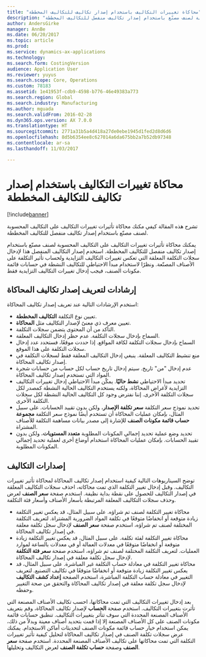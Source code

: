 ```yaml
---
title: "محاكاة تغييرات التكاليف باستخدام إصدار تكاليف للتكاليف المخططة"
description: "تشرح هذه المقالة كيفي مكنك محاكاة تأثيرات تغييرات التكاليف على التكاليف المحسوبة لصنف مصنّع باستخدام إصدار تكاليف منفصل للتكاليف المخططة."
author: AndersGirke
manager: AnnBe
ms.date: 06/20/2017
ms.topic: article
ms.prod: 
ms.service: dynamics-ax-applications
ms.technology: 
ms.search.form: CostingVersion
audience: Application User
ms.reviewer: yuyus
ms.search.scope: Core, Operations
ms.custom: 78183
ms.assetid: 1e41953f-cdb9-4598-b776-46e49383a773
ms.search.region: Global
ms.search.industry: Manufacturing
ms.author: mguada
ms.search.validFrom: 2016-02-28
ms.dyn365.ops.version: AX 7.0.0
ms.translationtype: HT
ms.sourcegitcommit: 2771a31b5a4d418a27de0ebe1945d1fed2d8d6d6
ms.openlocfilehash: 8d5b6354ee8c627014a6da675bb2a7b52db97348
ms.contentlocale: ar-sa
ms.lasthandoff: 11/03/2017

---
```


# <a name="simulate-cost-changes-by-using-a-costing-version-for-planned-costs"></a>محاكاة تغييرات التكاليف باستخدام إصدار تكاليف للتكاليف المخططة

[!include[banner](../includes/banner.md)]


تشرح هذه المقالة كيفي مكنك محاكاة تأثيرات تغييرات التكاليف على التكاليف المحسوبة لصنف مصنّع باستخدام إصدار تكاليف منفصل للتكاليف المخططة.

يمكنك محاكاة تأثيرات تغييرات التكاليف على التكاليف المحسوبة لصنف مصنّع باستخدام إصدار تكاليف منفصل للتكاليف المخططة. استخدم إصدار التكاليف المنفصل هذا لإدخال سجلات التكلفة المعلقة التي تعكس تغييرات التكاليف التزايدية ولحساب تأثير التكلفة على الأصناف المصنّعة. ونظرًا لاستخدام مبدأ الاحتياطي للتكاليف النشطة في حسابات قائمة مكونات الصنف، فيجب إدخال تغييرات التكاليف التزايدية فقط.

## <a name="guidelines-for-defining-the-simulation-costing-version"></a>إرشادات لتعريف إصدار تكاليف المحاكاة
استخدم الإرشادات التالية عند تعريف إصدار تكاليف المحاكاة:

-   تعيين نوع التكلفة **التكاليف المخططة**.
-   تعيين معرف ذي معنىً لإصدار التكاليف مثل **المحاكاة**.
-   التأكد من أن المحتوى يتضمن سجلات التكلفة.
-   السماح بإدخال سجلات التكلفة. عدم حظر إدخال التكاليف المعلقة.
-   السماح بإدخال سجلات التكلفة لكافة المواقع. إذا حددت موقعًا، فستحدد عدد إدخال سجلات التكلفة على هذا الموقع.
-   منع تنشيط التكاليف المعلقة. ينبغي إدخال التكاليف المعلقة فقط لسجلات التكلفة في إصدار تكاليف المحاكاة.
-   عدم إدخال "من" تاريخ. سيتم إدخال تاريخ حساب لكل حساب من حسابات شجرة المواد التي تستخدم إصدار تكاليف المحاكاة.
-   تحديد مبدأ الاحتياطي **نشط حاليًا**. يمكّن مبدأ الاحتياطي إدخال تغييرات التكاليف التزايدية لأغراض المحاكاة، ولكنه يستخدم التكاليف الحالية النشطة كمصدر لكل سجلات التكلفة الأخرى. إننا نفترض وجود كل التكاليف الحالية النشطة لكل سجلات التكلفة الأخرى.
-   تحديد نموذج سعر التكلفة **سعر تكلفة الإصدار**، ولكن بدون تقييد الحسابات. على سبيل المثال، بإمكان عمليات المحاكاة أن تستخدم أيضًا نموذج سعر التكلفة **مجموعة حساب قائمة مكونات الصنف** للإشارة إلى مصدر بيانات مساهمة التكلفة للأصناف المشتراة.
-   تحديد وضع عملية تحديد إجمالي المكونات المطلوبة **متعدد المستويات**، ولكن بدون تقييد الحسابات. بإمكان عمليات المحاكاة استخدام أوضاع أخرى لعملية تحديد إجمالي المكونات المطلوبة.

## <a name="costing-versions"></a>إصدارات التكاليف
توضح السيناريوهات التالية كيفية استخدام إصدار تكاليف المحاكاة لمحاكاة تأثير تغييرات التكاليف. وقبل إدخال تغيير التكلفة الذي تمت محاكاته، احذف سجلات التكاليف المعلقة في إصدار التكاليف للحصول على نقطة بداية نظيفة. استخدم صفحة **سعر الصنف** لعرض وحذف سجلات التكاليف المعلقة المرتبطة بأسعار الأصناف وأسعار فئة التكلفة.

-   محاكاة تغيير التكلفة لصنف تم شراؤه. على سبيل المثال، قد يعكس تغيير التكلفة زيادة متوقعة أو انخفاضًا متوقعًا في تكلفة المواد الضرورية المشتراة. لتعريف التكلفة المختلفة لصنف تم شراؤه، استخدم صفحة **سعر الصنف** لإدخال سجل تكلفة معلقة في إصدار تكاليف المحاكاة.
-   محاكاة تغيير التكلفة لفئة تكلفة. على سبيل المثال، قد يعكس تغيير التكلفة زيادة متوقعة أو انخفاضًا متوقعًا في معدلات العمالة أو في معدلات بالساعة لموارد العمليات. لتعريف التكلفة المختلفة لصنف تم شراؤه، استخدم صفحة **سعر فئة التكلفة** لإدخال سجل تكلفة معلقة في إصدار تكاليف المحاكاة.
-   محاكاة تغيير التكلفة في معادلة حساب التكلفة غير المباشرة. على سبيل المثال، قد يعكس تغيير التكلفة زيادة متوقعة أو انخفاضًا متوقعًا في تكاليف التصنيع. لتعريف التغيير في معادلة حساب التكلفة المباشرة، استخدم الصفحة **إعداد كشف التكاليف** لإدخال سجل تكلفة معلقة في إصدار تكاليف المحاكاة والتحقق من صحة التغيير وحفظه.

بعد إدخال تغييرات التكاليف التي تمت محاكاتها، احسب تكاليف الأصناف المصنعة التي تأثرت بتغييرات التكاليف. استخدم صفحة **الحساب** لإصدار تكاليف المحاكاة، وقم بتعريف الأصناف المصنعة المحددة التي سوف تتأثر بتغييرات التكاليف. تنطبق حسابات قائمة مكونات الصنف على كل الأصناف المصنعة إلا إذا قمت بتحديد أصناف معينة وبدلاً من ذلك، يمكن استخدام خيار حساب قائمة مكونات الصنف لتحديثات أماكن الاستخدام. يمكنك عرض سجلات تكلفة الصنف في إصدار تكاليف المحاكاة لتحليل كيفية تأثير تغييرات التكلفة التي تمت محاكاتها على تكاليف الأصناف المصنعة المحددة. استخدم صفحة **سعر الصنف** وصفحة **حساب تكلفة الصنف** لعرض التكاليف وتحليلها.




